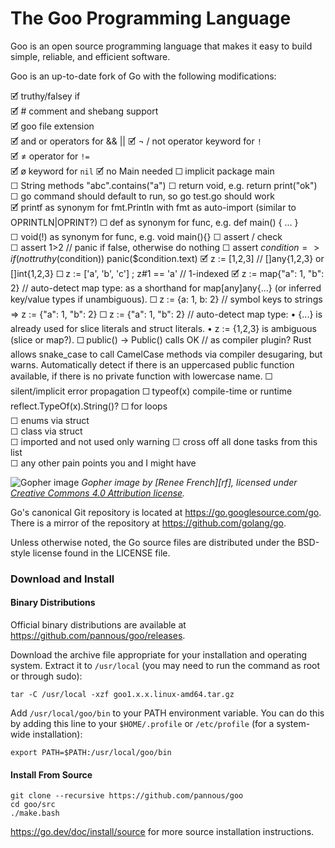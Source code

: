 # The Goo Programming Language

Goo is an open source programming language that makes it easy to build simple, reliable, and efficient software.

Goo is an up-to-date fork of Go with the following modifications:
<!--
just like most ugliness in the world appears when you add a five to json(5) 
so does adding a little o to Go[o] make everything a little more beautiful
-->
🗹 truthy/falsey if  
🗹 # comment and shebang support  
🗹 goo file extension  
🗹 and or operators for && ||
🗹 ¬ / not operator keyword for `!`  
🗹 ≠ operator for `!=`  
🗹 ø keyword for `nil`
🗹 no Main needed ☐  implicit package main  
☐ String methods "abc".contains("a")
☐ return void, e.g. return print("ok")  
☐ go command should default to run, so go test.go should work  
🗹 printf as synonym for fmt.Println  with fmt as auto-import (similar to OPRINTLN|OPRINT?)
☐ def as synonym for func, e.g. def main() { ... }  
☐ void(!) as synonym for func, e.g. void main(){}
☐ assert / check  
☐ assert 1>2 // panic if false, otherwise do nothing
☐ assert $condition => if(not truthy($condition)) panic($condition.text)
🗹 z := [1,2,3]  // []any{1,2,3} or []int{1,2,3}
☐ z := ['a', 'b', 'c'] ; z#1 == 'a'  // 1-indexed 
🗹 z := map{"a": 1, "b": 2}  // auto-detect map type:
    as a shorthand for map[any]any{...} (or inferred key/value types if unambiguous).
☐ z := {a: 1, b: 2}  // symbol keys to strings => z := {"a": 1, "b": 2}
☐ z := {"a": 1, "b": 2}  // auto-detect map type:
	•	{...} is already used for slice literals and struct literals.
	•	z := {1,2,3} is ambiguous (slice or map?).
☐ public() -> Public() calls OK // as compiler plugin?
    Rust allows snake_case to call CamelCase methods via compiler desugaring, but warns.
    Automatically detect if there is an uppercased public function available, if there is no private function with lowercase name.
☐ silent/implicit error propagation
☐ typeof(x)  compile-time or runtime reflect.TypeOf(x).String()?
☐ for loops    
☐ enums via struct  
☐ class via struct  
☐ imported and not used only warning 
☐ cross off all done tasks from this list  
☐ any other pain points you and I might have   


![Gopher image](https://golang.org/doc/gopher/fiveyears.jpg)
*Gopher image by [Renee French][rf], licensed under [Creative Commons 4.0 Attribution license][cc4-by].*

Go's canonical Git repository is located at https://go.googlesource.com/go.
There is a mirror of the repository at https://github.com/golang/go.

Unless otherwise noted, the Go source files are distributed under the
BSD-style license found in the LICENSE file.

### Download and Install

#### Binary Distributions

Official binary distributions are available at https://github.com/pannous/goo/releases.

Download the archive file appropriate for your installation and operating system. Extract it to `/usr/local` (you may need to run the command as root or through sudo):

```
tar -C /usr/local -xzf goo1.x.x.linux-amd64.tar.gz
```

Add `/usr/local/goo/bin` to your PATH environment variable. You can do this by adding this line to your `$HOME/.profile` or `/etc/profile` (for a system-wide installation):

```
export PATH=$PATH:/usr/local/goo/bin
```

#### Install From Source

```
git clone --recursive https://github.com/pannous/goo
cd goo/src
./make.bash
```

https://go.dev/doc/install/source for more source installation instructions.

[cc4-by]: https://creativecommons.org/licenses/by/4.0/
